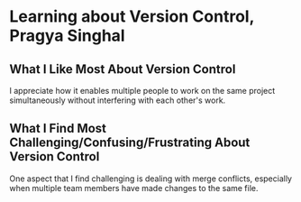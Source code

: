 # Learning about Version Control, Pragya Singhal
## What I Like Most About Version Control

I appreciate how it enables multiple people to work on the same project simultaneously without interfering with each other's work.

## What I Find Most Challenging/Confusing/Frustrating About Version Control

One aspect that I find challenging is dealing with merge conflicts, especially when multiple team members have made changes to the same file. 

